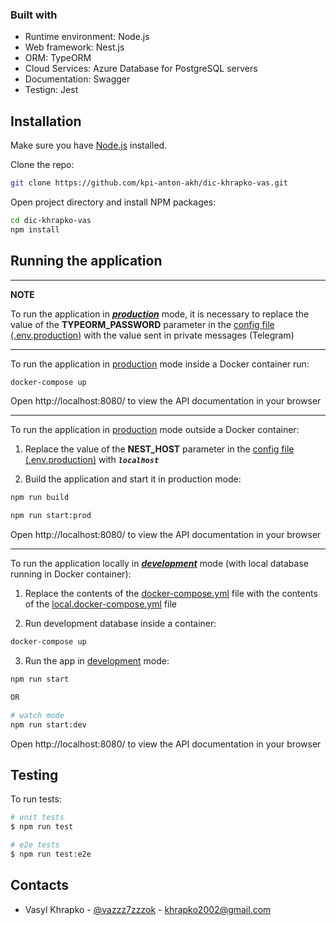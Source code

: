 ### Built with

- Runtime environment: Node.js
- Web framework: Nest.js
- ORM: TypeORM
- Cloud Services: Azure Database for PostgreSQL servers
- Documentation: Swagger
- Testign: Jest

## Installation

Make sure you have [Node.js](http://nodejs.org/) installed.

Clone the repo:

```bash
git clone https://github.com/kpi-anton-akh/dic-khrapko-vas.git
```

Open project directory and install NPM packages:

```bash
cd dic-khrapko-vas
npm install
```

## Running the application

---

**NOTE**

To run the application in **_<u>production</u>_** mode, it is necessary to replace the value of the **TYPEORM_PASSWORD** parameter in the [config file (.env.production)](.env.production) with the value sent in private messages (Telegram)

---

To run the application in <u>production</u> mode inside a Docker container run:

```bash
docker-compose up
```

Open http://localhost:8080/ to view the API documentation in your browser

---

To run the application in <u>production</u> mode outside a Docker container:

1. Replace the value of the **NEST_HOST** parameter in the [config file (.env.production)](.env.production) with **_`localhost`_**

2. Build the application and start it in production mode:

```bash
npm run build

npm run start:prod
```

Open http://localhost:8080/ to view the API documentation in your browser

---

To run the application locally in **_<u>development</u>_** mode (with local database running in Docker container):

1. Replace the contents of the [docker-compose.yml](docker-compose.yml) file with the contents of the [local.docker-compose.yml](local.docker-compose.yml) file

2. Run development database inside a container:

```bash
docker-compose up
```

3. Run the app in <u>development</u> mode:

```bash
npm run start

OR

# watch mode
npm run start:dev
```

Open http://localhost:8080/ to view the API documentation in your browser

## Testing

To run tests:

```bash
# unit tests
$ npm run test

# e2e tests
$ npm run test:e2e
```

## Contacts

- Vasyl Khrapko - [@vazzz7zzzok](https://t.me/vazzz7zzzok) - khrapko2002@gmail.com
